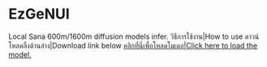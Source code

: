 # EzGeNUI
Local Sana 600m/1600m diffusion models infer.
วิธีการใช้งาน|How to use
ดาวน์โหลดลิ้งด้านล่าง|Download link below
[คลิกที่นี่เพื่อโหลดโมเดล|Click here to load the model.](https://huggingface.co/datasets/kpsss34/EzGenUI_v1/resolve/main/EzGeNUI_win64_v1.7z)
